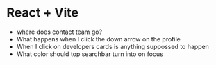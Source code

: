# React + Vite

- where does contact team go?
- What happens when I click the down arrow on the profile
- When I click on developers cards is anything suppossed to happen
- What color should top searchbar turn into on focus
